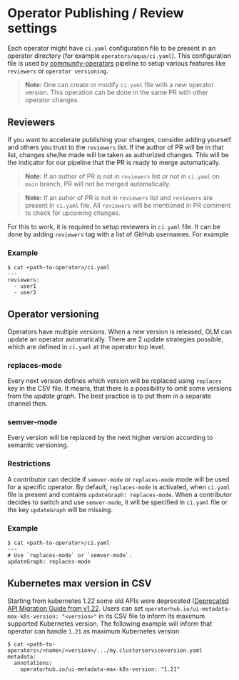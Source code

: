 # Operator Publishing / Review settings

Each operator might have `ci.yaml` configuration file to be present in an operator directory (for example `operators/aqua/ci.yaml`). This configuration file is used by [community-operators](https://github.com/redhat-openshift-ecosystem/community-operators-prod) pipeline to setup various features like `reviewers` or `operator versioning`.

> **Note:**
    One can create or modify `ci.yaml` file with a new operator version. This operation can be done in the same PR with other operator changes. 

## Reviewers

If you want to accelerate publishing your changes, consider adding yourself and others you trust to the `reviewers` list. If the author of PR will be in that list, changes she/he made will be taken as authorized changes. This will be the indicator for our pipeline that the PR is ready to merge automatically. 

> **Note:**
    If an author of PR is not in `reviewers` list or not in `ci.yaml` on `main` branch, PR will not be merged automatically.

> **Note:**
    If an auhor of PR is not in `reviewers` list and `reviewers` are present in `ci.yaml` file. All `reviewers` will be mentioned in PR comment to check for upcoming changes.

For this to work, it is required to setup reviewers in `ci.yaml` file. It can be done by adding `reviewers` tag with a list of GitHub usernames. For example

### Example
```
$ cat <path-to-operator>/ci.yaml
---
reviewers:
  - user1 
  - user2

```

## Operator versioning
Operators have multiple versions. When a new version is released, OLM can update an operator automatically. There are 2 update strategies possible, which are defined in `ci.yaml` at the operator top level.

### replaces-mode
Every next version defines which version will be replaced using `replaces` key in the CSV file. It means, that there is a possibility to omit some versions from the *update graph*. The best practice is to put them in a separate channel then.

### semver-mode
Every version will be replaced by the next higher version according to semantic versioning.

### Restrictions
A contributor can decide if `semver-mode` or `replaces-mode` mode will be used for a specific operator. By default, `replaces-mode` is activated, when `ci.yaml` file is present and contains `updateGraph: replaces-mode`. When a contributor decides to switch and use `semver-mode`, it will be specified in `ci.yaml` file or the key `updateGraph` will be missing.

### Example
```
$ cat <path-to-operator>/ci.yaml
---
# Use `replaces-mode` or `semver-mode`.
updateGraph: replaces-mode
```

## Kubernetes max version in CSV

Starting from kubernetes 1.22 some old APIs were deprecated ([Deprecated API Migration Guide from v1.22](https://kubernetes.io/docs/reference/using-api/deprecation-guide/#v1-22). Users can set `operatorhub.io/ui-metadata-max-k8s-version: "<version>"` in its CSV file to inform its maximum supported Kubernetes version. The following example will inform that operator can handle `1.21` as maximum Kubernetes version
```
$ cat <path-to-operators>/<name>/<version>/.../my.clusterserviceversion.yaml
metadata:
  annotations:
    operatorhub.io/ui-metadata-max-k8s-version: "1.21"
```
